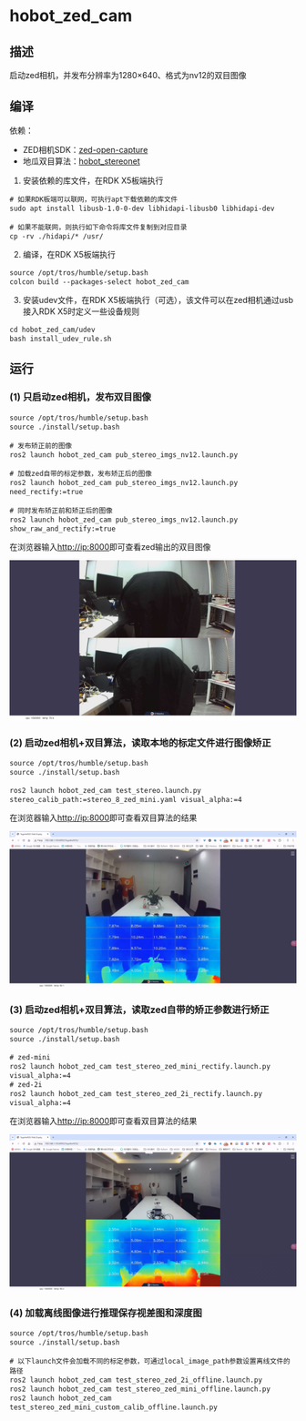 # hobot_zed_cam

## 描述

启动zed相机，并发布分辨率为1280×640、格式为nv12的双目图像

## 编译

依赖：
- ZED相机SDK：[zed-open-capture](https://github.com/stereolabs/zed-open-capture)
- 地瓜双目算法：[hobot_stereonet](https://github.com/D-Robotics/hobot_stereonet)

1. 安装依赖的库文件，在RDK X5板端执行

```shell
# 如果RDK板端可以联网，可执行apt下载依赖的库文件
sudo apt install libusb-1.0-0-dev libhidapi-libusb0 libhidapi-dev

# 如果不能联网，则执行如下命令将库文件复制到对应目录
cp -rv ./hidapi/* /usr/
```

2. 编译，在RDK X5板端执行

```shell
source /opt/tros/humble/setup.bash
colcon build --packages-select hobot_zed_cam
```

3. 安装udev文件，在RDK X5板端执行（可选），该文件可以在zed相机通过usb接入RDK X5时定义一些设备规则

```shell
cd hobot_zed_cam/udev
bash install_udev_rule.sh
```

## 运行

### (1) 只启动zed相机，发布双目图像

```shell
source /opt/tros/humble/setup.bash
source ./install/setup.bash

# 发布矫正前的图像
ros2 launch hobot_zed_cam pub_stereo_imgs_nv12.launch.py

# 加载zed自带的标定参数，发布矫正后的图像
ros2 launch hobot_zed_cam pub_stereo_imgs_nv12.launch.py need_rectify:=true

# 同时发布矫正前和矫正后的图像
ros2 launch hobot_zed_cam pub_stereo_imgs_nv12.launch.py show_raw_and_rectify:=true
```

在浏览器输入[http://ip:8000](http://ip:8000)即可查看zed输出的双目图像

![](./doc/zed_stereo.png)

### (2) 启动zed相机+双目算法，读取本地的标定文件进行图像矫正

```shell
source /opt/tros/humble/setup.bash
source ./install/setup.bash

ros2 launch hobot_zed_cam test_stereo.launch.py stereo_calib_path:=stereo_8_zed_mini.yaml visual_alpha:=4
```

在浏览器输入[http://ip:8000](http://ip:8000)即可查看双目算法的结果

![](./doc/zed_stereo_custom_calib.png)

### (3) 启动zed相机+双目算法，读取zed自带的矫正参数进行矫正

```shell
source /opt/tros/humble/setup.bash
source ./install/setup.bash

# zed-mini
ros2 launch hobot_zed_cam test_stereo_zed_mini_rectify.launch.py visual_alpha:=4
# zed-2i
ros2 launch hobot_zed_cam test_stereo_zed_2i_rectify.launch.py visual_alpha:=4
```

在浏览器输入[http://ip:8000](http://ip:8000)即可查看双目算法的结果

![](./doc/zed-2i_stereo.png)

### (4) 加载离线图像进行推理保存视差图和深度图

```shell
source /opt/tros/humble/setup.bash
source ./install/setup.bash

# 以下launch文件会加载不同的标定参数，可通过local_image_path参数设置离线文件的路径
ros2 launch hobot_zed_cam test_stereo_zed_2i_offline.launch.py
ros2 launch hobot_zed_cam test_stereo_zed_mini_offline.launch.py
ros2 launch hobot_zed_cam test_stereo_zed_mini_custom_calib_offline.launch.py
```
